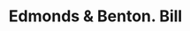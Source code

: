 ---
doi: 10.7916/D8PR971K
date_other: '1870'
date_other_textual: 1870-1879
form: printed ephemera
genre:
- Invoices
name:
- Edmonds & Benton
object_in_context_url: https://biggert.cul.columbia.edu/items/view/ave_biggert_00981
subject_hierarchical_geographic:
- New York, New York, United States
subject_name:
- Edmonds & Benton
title: Edmonds & Benton. Bill
sort_title: Edmonds & Benton. Bill
call_number: ave_biggert_00981
coordinates:
- 40.71277777777778,-74.00583333333333
pid: ave_biggert_00981
identifiers: ave_biggert_00981
thumbnail: https://derivativo-1.library.columbia.edu/iiif/2/ldpd:344361/full/!256,256/0/native.jpg
permalink: "/biggert/ave_biggert_00981/"
layout: iiif-image-page
---
